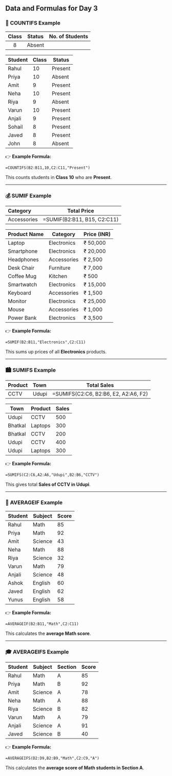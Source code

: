 ## Data and Formulas for Day 3

### 🧮 **COUNTIFS Example**

| Class | Status | No. of Students |
| :---: | :----: | :-------------: |
|   8   | Absent |                 |

| Student | Class | Status  |
| ------- | ----- | ------- |
| Rahul   | 10    | Present |
| Priya   | 10    | Absent  |
| Amit    | 9     | Present |
| Neha    | 10    | Present |
| Riya    | 9     | Absent  |
| Varun   | 10    | Present |
| Anjali  | 9     | Present |
| Sohail  | 8     | Present |
| Javed   | 8     | Present |
| John    | 8     | Absent  |

👉 **Example Formula:**

```
=COUNTIFS(B2:B11,10,C2:C11,"Present")
```

This counts students in **Class 10** who are **Present**.

---

### 💰 **SUMIF Example**

| Category    |         Total Price         |
| :---------- | :-------------------------: |
| Accessories | =SUMIF(B2:B11, B15, C2:C11) |

| Product Name | Category    | Price (INR) |
| ------------ | ----------- | ----------- |
| Laptop       | Electronics | ₹ 50,000    |
| Smartphone   | Electronics | ₹ 20,000    |
| Headphones   | Accessories | ₹ 2,500     |
| Desk Chair   | Furniture   | ₹ 7,000     |
| Coffee Mug   | Kitchen     | ₹ 500       |
| Smartwatch   | Electronics | ₹ 15,000    |
| Keyboard     | Accessories | ₹ 1,500     |
| Monitor      | Electronics | ₹ 25,000    |
| Mouse        | Accessories | ₹ 1,000     |
| Power Bank   | Electronics | ₹ 3,500     |

👉 **Example Formula:**

```
=SUMIF(B2:B11,"Electronics",C2:C11)
```

This sums up prices of all **Electronics** products.

---

### 🏙️ **SUMIFS Example**

| Product | Town  |             Total Sales              |
| :------ | :---- | :----------------------------------: |
| CCTV    | Udupi | =SUMIFS(C2:C6, B2:B6, E2, A2:A6, F2) |

| Town    | Product | Sales |
| ------- | ------- | ----- |
| Udupi   | CCTV    | 500   |
| Bhatkal | Laptops | 300   |
| Bhatkal | CCTV    | 200   |
| Udupi   | CCTV    | 400   |
| Udupi   | Laptops | 300   |

👉 **Example Formula:**

```
=SUMIFS(C2:C6,A2:A6,"Udupi",B2:B6,"CCTV")
```

This gives total **Sales of CCTV in Udupi**.

---

### 📘 **AVERAGEIF Example**

| Student | Subject | Score |
| ------- | ------- | ----- |
| Rahul   | Math    | 85    |
| Priya   | Math    | 92    |
| Amit    | Science | 43    |
| Neha    | Math    | 88    |
| Riya    | Science | 32    |
| Varun   | Math    | 79    |
| Anjali  | Science | 48    |
| Ashok   | English | 60    |
| Javed   | English | 62    |
| Yunus   | English | 58    |

👉 **Example Formula:**

```
=AVERAGEIF(B2:B11,"Math",C2:C11)
```

This calculates the **average Math score**.

---

### 🎓 **AVERAGEIFS Example**

| Student | Subject | Section | Score |
| ------- | ------- | ------- | ----- |
| Rahul   | Math    | A       | 85    |
| Priya   | Math    | B       | 92    |
| Amit    | Science | A       | 78    |
| Neha    | Math    | A       | 88    |
| Riya    | Science | B       | 82    |
| Varun   | Math    | A       | 79    |
| Anjali  | Science | A       | 91    |
| Javed   | Science | B       | 40    |

👉 **Example Formula:**

```
=AVERAGEIFS(D2:D9,B2:B9,"Math",C2:C9,"A")
```

This calculates the **average score of Math students in Section A**.
